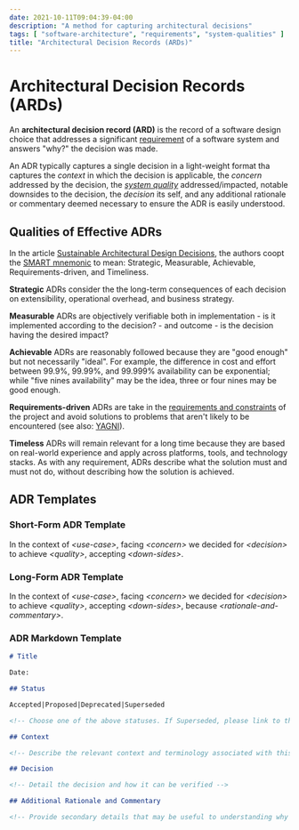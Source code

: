 ```yaml
---
date: 2021-10-11T09:04:39-04:00
description: "A method for capturing architectural decisions"
tags: [ "software-architecture", "requirements", "system-qualities" ]
title: "Architectural Decision Records (ARDs)"
---
```


# Architectural Decision Records (ARDs)

An **architectural decision record (ARD)** is the record of a software design choice that addresses a significant [requirement](requirements.md) of a software system and answers "why?" the decision was made.

An ADR typically captures a single decision in a light-weight format tha captures the _context_ in which the decision is applicable, the _concern_ addressed by the decision, the [_system quality_](system-qualities.md) addressed/impacted, notable downsides to the decision, the _decision_ its self, and any additional rationale or commentary deemed necessary to ensure the ADR is easily understood.

## Qualities of Effective ADRs

In the article [Sustainable Architectural Design Decisions](https://www.infoq.com/articles/sustainable-architectural-design-decisions/), the authors coopt the [SMART mnemonic](smart-goals.md) to mean: Strategic, Measurable, Achievable, Requirements-driven, and Timeliness.

**Strategic** ADRs consider the the long-term consequences of each decision on extensibility, operational overhead, and business strategy.

**Measurable** ADRs are objectively verifiable both in implementation - is it implemented according to the decision? - and outcome - is the decision having the desired impact?

**Achievable** ADRs are reasonably followed because they are "good enough" but not necessarily "ideal". For example, the difference in cost and effort between 99.9%, 99.99%, and 99.999% availability can be exponential; while "five nines availability" may be the idea, three or four nines may be good enough.

**Requirements-driven** ADRs are take in the [requirements and constraints](requirements.md) of the project and avoid solutions to problems that aren't likely to be encountered (see also: [YAGNI](yagni.md)).

**Timeless** ADRs will remain relevant for a long time because they are based on real-world experience and apply across platforms, tools, and technology stacks. As with any requirement, ADRs describe what the solution must and must not do, without describing how the solution is achieved.

## ADR Templates

### Short-Form ADR Template

In the context of _\<use-case\>_, facing _\<concern\>_ we decided for _\<decision\>_ to achieve _\<quality\>_, accepting _\<down-sides\>_.

### Long-Form ADR Template

In the context of _\<use-case\>_, facing _\<concern\>_ we decided for _\<decision\>_ to achieve _\<quality\>_, accepting _\<down-sides\>_, because _\<rationale-and-commentary\>_.

### ADR Markdown Template

```markdown
# Title

Date: 

## Status

Accepted|Proposed|Deprecated|Superseded

<!-- Choose one of the above statuses. If Superseded, please link to the superseding ADRs -->

## Context

<!-- Describe the relevant context and terminology associated with this decision -->

## Decision

<!-- Detail the decision and how it can be verified -->

## Additional Rationale and Commentary

<!-- Provide secondary details that may be useful to understanding why this decision was made. If not needed, please delete this section. -->
```
